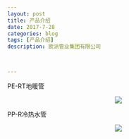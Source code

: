 ```yaml
---
layout: post
title: 产品介绍
date: 2017-7-28
categories: blog
tags: [产品介绍]
description: 欧派管业集团有限公司



---
```

PE-RT地暖管
<center>
    <p><img src="http://otzyx82p7.bkt.clouddn.com/PER-T%E5%9C%B0%E6%9A%96%E7%AE%A1.jpg" align="center"></p>
</center>

PP-R冷热水管
<center>
    <p><img src="http://otzyx82p7.bkt.clouddn.com/PP-R%E5%86%B7%E7%83%AD%E6%B0%B4%E7%AE%A1.jpg" align="center"></p>
</center>
